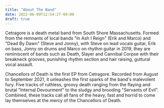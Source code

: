 ```yaml
---
title: "About The Band"
date: 2022-06-09T12:54:27-04:00
draft: true
---
```


Cetragore is a death metal band from South Shore Massachusetts. Formed from the remnants of local bands "In Ash I Reign" (Erik and Marco) and "Dead By Dawn" (Steve and Jonny), with Steve on lead vocals guitar, Erik on bass, Jonny on drums and Marco on rhythm guitar in 2019, they are reminiscent of bands such as Death, Slayer and Cannibal Corpse with their breakneck grooves, punishing rhythm section and hair raising, guttural vocal assault. 

Chancellors of Death is the first EP from Cetragore. Recorded from August to September 2021, it unleashes the first sparks of the band's malevolent fury. Five tracks of ruthless, groovy death ranging from the flaying and brutal "Internal Devourment" to the sludgy and brooding "Servants of Evil". Combined, these tracks call all fans of the heavy, fast and horrid to come lay themselves at the mercy of the Chancellors of Death.
